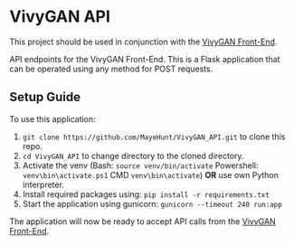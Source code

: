 # VivyGAN API

This project should be used in conjunction with the [VivyGAN Front-End](https://github.com/MayeHunt/VivyGAN_Front).

API endpoints for the VivyGAN Front-End.
This is a Flask application that can be operated using any method for POST requests.

## Setup Guide
To use this application:

1. `git clone https://github.com/MayeHunt/VivyGAN_API.git` to clone this repo.
2. `cd VivyGAN_API` to change directory to the cloned directory.
3. Activate the venv (Bash: `source venv/bin/activate` Powershell: `venv\bin\activate.ps1` CMD `venv\bin\activate`) **OR** use own Python interpreter.
4. Install required packages using: `pip install -r requirements.txt`
5. Start the application using gunicorn: `gunicorn --timeout 240 run:app`

The application will now be ready to accept API calls from the [VivyGAN Front-End](https://github.com/MayeHunt/VivyGAN_Front).

